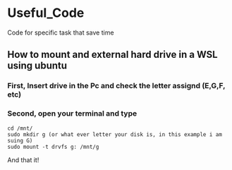 # Useful_Code
Code for specific task that save time

## How to mount and external hard drive in a WSL using ubuntu
### First, Insert drive in the Pc and check the letter assignd (E,G,F, etc) 
### Second, open your terminal and type 

``` 
cd /mnt/
sudo mkdir g (or what ever letter your disk is, in this example i am suing G)
sudo mount -t drvfs g: /mnt/g
``` 
And that it!
